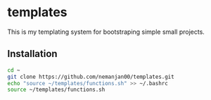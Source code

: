 # templates

This is my templating system for bootstraping simple small projects. 

## Installation

```bash
cd ~
git clone https://github.com/nemanjan00/templates.git
echo "source ~/templates/functions.sh" >> ~/.bashrc
source ~/templates/functions.sh
```
